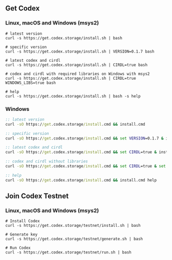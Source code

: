 ## Get Codex

### Linux, macOS and Windows (msys2)

```shell
# latest version
curl -s https://get.codex.storage/install.sh | bash
```

```shell
# specific version
curl -s https://get.codex.storage/install.sh | VERSION=0.1.7 bash
```

```shell
# latest codex and cirdl
curl -s https://get.codex.storage/install.sh | CIRDL=true bash
```

```shell
# codex and cirdl with required libraries on Windows with msys2
curl -s https://get.codex.storage/install.sh | CIRDL=true WINDOWS_LIBS=true bash
```

```shell
# help
curl -s https://get.codex.storage/install.sh | bash -s help
```

### Windows

```cmd
:: latest version
curl -sO https://get.codex.storage/install.cmd && install.cmd
```

```cmd
:: specific version
curl -sO https://get.codex.storage/install.cmd && set VERSION=0.1.7 & install.cmd
```

```cmd
:: latest codex and cirdl
curl -sO https://get.codex.storage/install.cmd && set CIRDL=true & install.cmd
```

```cmd
:: codex and cirdl without libraries
curl -sO https://get.codex.storage/install.cmd && set CIRDL=true & set WINDOWS_LIBS=true & install.cmd
```

```cmd
:: help
curl -sO https://get.codex.storage/install.cmd && install.cmd help
```


## Join Codex Testnet

### Linux, macOS and Windows (msys2)
```shell
# Install Codex
curl -s https://get.codex.storage/testnet/install.sh | bash

# Generate key
curl -s https://get.codex.storage/testnet/generate.sh | bash

# Run Codex
curl -s https://get.codex.storage/testnet/run.sh | bash
```
